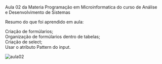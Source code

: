 Aula 02 da Materia Programação em Microinformatica do curso de Análise e Desenvolvimento de Sistemas

Resumo do que foi aprendido em aula:

Criação de formúlarios;<br>
Organização de formúlarios dentro de tabelas;<br>
Criação de select;<br>
Usar o atributo Pattern do input.

![aula02](https://user-images.githubusercontent.com/116371744/220319478-4604165b-b357-4029-8e72-9788141ee553.png)
